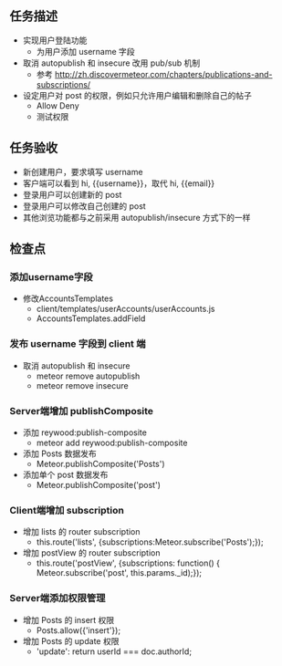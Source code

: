 ## 任务描述
* 实现用户登陆功能
  - 为用户添加 username 字段
* 取消 autopublish 和 insecure 改用 pub/sub 机制
  - 参考 http://zh.discovermeteor.com/chapters/publications-and-subscriptions/
* 设定用户对 post 的权限，例如只允许用户编辑和删除自己的帖子
  - Allow Deny
  - 测试权限

## 任务验收
* 新创建用户，要求填写 username 
* 客户端可以看到 hi, {{username}}，取代 hi, {{email}}
* 登录用户可以创建新的 post
* 登录用户可以修改自己创建的 post
* 其他浏览功能都与之前采用 autopublish/insecure 方式下的一样

## 检查点 

### 添加username字段
* 修改AccountsTemplates
  - client/templates/userAccounts/userAccounts.js 
  - AccountsTemplates.addField

### 发布 username 字段到 client 端
* 取消 autopublish 和 insecure
  - meteor remove autopublish
  - meteor remove insecure

### Server端增加 publishComposite
* 添加 reywood:publish-composite
  - meteor add reywood:publish-composite
* 添加 Posts 数据发布
  - Meteor.publishComposite('Posts')
* 添加单个 post 数据发布
  - Meteor.publishComposite('post')

### Client端增加 subscription
* 增加 lists 的 router subscription
  - this.route('lists', {subscriptions:Meteor.subscribe('Posts');});
* 增加 postView 的 router subscription
  - this.route('postView', {subscriptions: function() { Meteor.subscribe('post', this.params._id);});

### Server端添加权限管理
* 增加 Posts 的 insert 权限
  - Posts.allow({'insert'});
* 增加 Posts 的 update 权限
  - 'update': return userId === doc.authorId;




